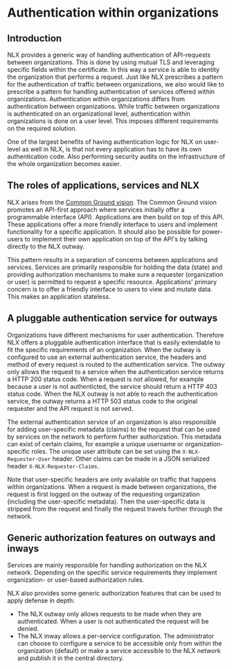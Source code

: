 # Authentication within organizations

## Introduction
NLX provides a generic way of handling authentication of API-requests between organizations. This is done by using mutual TLS and leveraging specific fields within the certificate. In this way a service is able to identity the organization that performs a request. Just like NLX prescribes a pattern for the authentication of traffic between organizations, we also would like to prescribe a pattern for handling authentication of services offered within organizations. Authentication within organizations differs from authentication between organizations. While traffic between organizations is authenticated on an organizational level, authentication within organizations is done on a user level. This imposes different requirements on the required solution.

One of the largest benefits of having authentication logic for NLX on user-level as well in NLX, is that not every application has to have its own authentication code. Also performing security audits on the infrastructure of the whole organization becomes easier.

## The roles of applications, services and NLX
NLX arises from the [Common Ground vision](https://github.com/VNG-Realisatie/common-ground). The Common Ground vision promotes an API-first approach where services initially offer a programmable interface (API). Applications are then build on top of this API. These applications offer a more friendly interface to users and implement functionality for a specific application. It should also be possible for power-users to implement their own application on top of the API's by talking directly to the NLX outway.

This pattern results in a separation of concerns between applications and services. Services are primarily responsible for holding the data (state) and providing authorization mechanisms to make sure a requester (organization or user) is permitted to request a specific resource. Applications' primary concern is to offer a friendly interface to users to view and mutate data. This makes an application stateless.

## A pluggable authentication service for outways
Organizations have different mechanisms for user authentication. Therefore NLX offers a pluggable authentication interface that is easily extendable to fit the specific requirements of an organization. When the outway is configured to use an external authentication service, the headers and method of every request is routed to the authentication service. The outway only allows the request to a service when the authentication service returns a HTTP 200 status code. When a request is not allowed, for example because a user is not authenticted, the service should return a HTTP 403 status code. When the NLX outway is not able to reach the authentication service, the outway returns a HTTP 503 status code to the original requester and the API request is not served.

The external authentication service of an organization is also responsible for adding user-specific metadata (claims) to the request that can be used by services on the network to perform further authorization. This metadata can exist of certain claims, for example a unique username or organization-specific roles. The unique user attribute can be set using the `X-NLX-Requester-User` header. Other claims can be made in a JSON serialized header `X-NLX-Requester-Claims`.

Note that user-specific headers are only available on traffic that happens within organizations. When a request is made between organizations, the request is first logged on the outway of the requesting organization (including the user-specific metadata). Then the user-specific data is stripped from the request and finally the request travels further through the network.

## Generic authorization features on outways and inways
Services are mainly responsible for handling authorization on the NLX network. Depending on the specific service requirements they implement organization- or user-based authorization rules.

NLX also provides some generic authorization features that can be used to apply defense in depth:

- The NLX outway only allows requests to be made when they are authenticated. When a user is not authenticated the request will be denied.
- The NLX inway allows a per-service configuration. The administrator can choose to configure a service to be accessible only from within the organization (default) or make a service accessible to the NLX network and publish it in the central directory.
